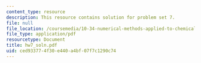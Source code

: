 ```yaml
---
content_type: resource
description: This resource contains solution for problem set 7.
file: null
file_location: /coursemedia/10-34-numerical-methods-applied-to-chemical-engineering-fall-2005/ced933774f30e440a4bf07f7c1290c74_hw7_soln.pdf
file_type: application/pdf
resourcetype: Document
title: hw7_soln.pdf
uid: ced93377-4f30-e440-a4bf-07f7c1290c74
---
```


